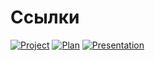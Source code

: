 # Ссылки

[![Project](https://img.shields.io/badge/-Проект-blue?style=for-the-badge)](https://bit.ly/3K6HFvu)
[![Plan](https://img.shields.io/badge/-План_рассказа-blue?style=for-the-badge)](https://bit.ly/3pxMRkx)
[![Presentation](https://img.shields.io/badge/-Презентация-orange?style=for-the-badge)](https://bit.ly/36ZuFd1)
